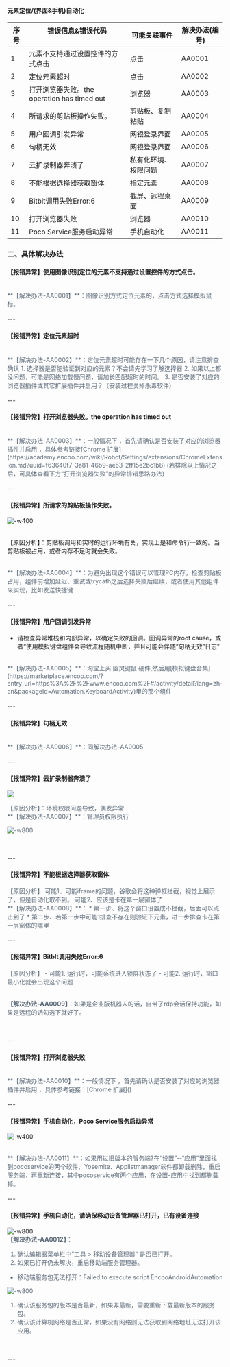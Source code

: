 
#### 元素定位/(界面&手机)自动化

|序号|  &nbsp; &nbsp; &nbsp; &nbsp; &nbsp;错误信息&错误代码 &nbsp; &nbsp; &nbsp; &nbsp; &nbsp;|可能关联事件|解决办法(编号)
|---|---|---|---|
1|元素不支持通过设置控件的方式点击|点击|AA0001
2|定位元素超时|点击|AA0002
3|打开浏览器失败。the operation has timed out|浏览器|AA0003
4|所请求的剪贴板操作失败。|剪贴板、复制粘贴|AA0004
5|用户回调引发异常|网银登录界面|AA0005
6|句柄无效|网银登录界面|AA0006
7|云扩录制器奔溃了|私有化环境、权限问题|AA0007
8|不能根据选择器获取窗体|指定元素|AA0008
9|Bitbit调用失败Error:6|截屏、远程桌面|AA0009
10|打开浏览器失败|浏览器|AA0010
11|Poco Service服务启动异常|手机自动化|AA0011

### 二、具体解决办法

#### 【报错异常】使用图像识别定位的元素不支持通过设置控件的方式点击。

<font color=5a6877>
</br>**【解决办法-AA0001】**：图像识别方式定位元素的，点击方式选择模拟鼠标。

</font>
</br></br>
---
</br>

#### 【报错异常】定位元素超时

<font color=5a6877>
</br>**【解决办法-AA0002】**：定位元素超时可能存在一下几个原因，请注意排查确认
1. 选择器是否能验证到对应的元素？不会请先学习了解选择器
2. 如果以上都没问题，可能是网络加载慢问题，请加长匹配超时的时间。
3. 是否安装了对应的浏览器插件或其它扩展插件并启用？（安装过程关掉杀毒软件）

</font>
</br></br>
---
</br>

#### 【报错异常】打开浏览器失败。the operation has timed out

<font color=5a6877>
</br>**【解决办法-AA0003】**：一般情况下 ，首先请确认是否安装了对应的浏览器插件并启用 ，具体参考链接[Chrome 扩展](https://academy.encoo.com/wiki/Robot/Settings/extensions/ChromeExtension.md?uuid=f63640f7-3a81-46b9-ae53-2ff15e2bc1b8)
(若排除以上情况之后，可具体查看下方“打开浏览器失败”的异常排错思路办法)

</font>
</br></br>
---
</br>

#### 【报错异常】所请求的剪贴板操作失败。

![-w400](https://docimages.blob.core.chinacloudapi.cn/images/troubleshoot/AA0004.png)

</br>【原因分析】：剪贴板调用和实时的运行环境有关，实现上是和命令行一致的。当剪贴板被占用，或者内存不足时就会失败。

<font color=5a6877>
</br>**【解决办法-AA0004】**：为避免出现这个错误可以管理PC内存，检查剪贴板占用，组件前增加延迟、重试或trycath之后选择失败后继续，或者使用其他组件来实现，比如发送快捷键
</font>
</br></br>
---
</br>


#### 【报错异常】用户回调引发异常
* 请检查异常堆栈和内部异常，以确定失败的回调。回调异常的root cause，或者“使用模拟键盘组件会导致流程随机中断，并且可能会伴随“句柄无效”日志”

<font color=5a6877>
</br>**【解决办法-AA0005】**：淘宝上买 幽灵键鼠 硬件,然后用[模拟键盘合集](https://marketplace.encoo.com/?entry_url=https%3A%2F%2Fwww.encoo.com%2F#/activity/detail?lang=zh-cn&packageId=Automation.KeyboardActivity)里的那个组件 

</font>
</br></br>
---
</br>


#### 【报错异常】句柄无效

<font color=5a6877>
</br>**【解决办法-AA0006】**：同解决办法-AA0005

</font>
</br></br>
---
</br>


#### 【报错异常】云扩录制器奔溃了

![](https://docimages.blob.core.chinacloudapi.cn/images/troubleshoot/AA0007.jpg)

<font color=5a6877>
【原因分析】：环境权限问题导致，偶发异常
</br>**【解决办法-AA0007】**：管理员权限执行

![-w800](https://docimages.blob.core.chinacloudapi.cn/images/troubleshoot/AA0007-1.png)

</font>
</br></br>
---
</br>

#### 【报错异常】不能根据选择器获取窗体

<font color=5a6877>
【原因分析】
可能1、可能iframe的问题，谷歌会将这种弹框拦截，视觉上展示了，但是自动化取不到。
可能2、应该是卡在第一层窗体了
</br>**【解决办法-AA0008】**：
* 第一步、将这个窗口设置成不拦截，后面可以点击到了
* 第二步、若第一步中可能1排查不存在则验证下元素，进一步排查卡在第一层窗体的哪里 

</font>
</br></br>
---
</br>

#### 【报错异常】Bitblt调用失败Error:6

<font color=5a6877>
【原因分析】
- 可能1. 运行时，可能系统进入锁屏状态了
- 可能2. 运行时，窗口最小化就会出现这个问题

</br>**【解决办法-AA0009】**：如果是企业版机器人的话，自带了rdp会话保持功能，如果是远程的话勾选下就好了。

</font>
</br></br>
---
</br>



#### 【报错异常】打开浏览器失败

<font color=5a6877>
</br>**【解决办法-AA0010】**：一般情况下 ，首先请确认是否安装了对应的浏览器插件并启用 ，具体参考链接：[Chrome 扩展]()

</font>
</br></br>
---
</br>

#### 【报错异常】手机自动化，Poco Service服务启动异常

![-w400](https://docimages.blob.core.chinacloudapi.cn/images/troubleshoot/AA0011.png)

<font color=5a6877>
</br>**【解决办法-AA0011】**：如果用过旧版本的服务端?在“设置”--“应用”里面找到pocoservice的两个软件、Yosemite、Applistmanager软件都卸载删除，重启服务端，再重新连接，其中pocoservice有两个应用，在设置-应用中找到都删载掉。

</font>
</br></br>
---
</br>


#### 【报错异常】手机自动化，请确保移动设备管理器已打开，已有设备连接

![-w800](https://docimages.blob.core.chinacloudapi.cn/images/troubleshoot/AA0012.png)
<font color=5a6877>
</br>**【解决办法-AA0012】**：
1. 确认编辑器菜单栏中”工具 > 移动设备管理器“ 是否已打开。
2. 如果已打开仍未解决，重启移动端服务管理器。

* 移动端服务包无法打开：Failed to execute script EncooAndroidAutomation

![-w800](https://docimages.blob.core.chinacloudapi.cn/images/troubleshoot/AA0012-1.png)

1. 确认该服务包的版本是否最新，如果非最新，需要重新下载最新版本的服务包。
2. 确认该计算机网络是否正常，如果没有网络则无法获取到网络地址无法打开该应用。

</font>
</br></br>
---
</br>
